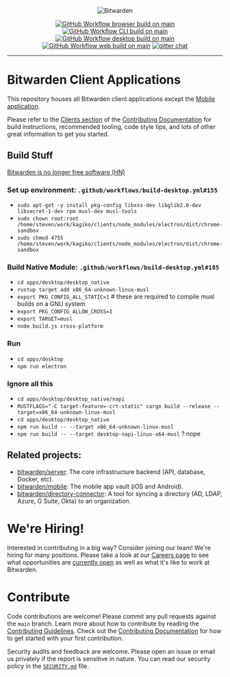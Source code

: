 <p align="center">
  <img src="https://raw.githubusercontent.com/bitwarden/brand/main/screenshots/apps-combo-logo.png" alt="Bitwarden" />
</p>
<p align="center">
  <a href="https://github.com/bitwarden/clients/actions/workflows/build-browser.yml?query=branch:main" target="_blank"><img src="https://github.com/bitwarden/clients/actions/workflows/build-browser.yml/badge.svg?branch=main" alt="GitHub Workflow browser build on main" /></a>
  <a href="https://github.com/bitwarden/clients/actions/workflows/build-cli.yml?query=branch:main" target="_blank"><img src="https://github.com/bitwarden/clients/actions/workflows/build-cli.yml/badge.svg?branch=main" alt="GitHub Workflow CLI build on main" /></a>
  <a href="https://github.com/bitwarden/clients/actions/workflows/build-desktop.yml?query=branch:main" target="_blank"><img src="https://github.com/bitwarden/clients/actions/workflows/build-desktop.yml/badge.svg?branch=main" alt="GitHub Workflow desktop build on main" /></a>
  <a href="https://github.com/bitwarden/clients/actions/workflows/build-web.yml?query=branch:main" target="_blank"><img src="https://github.com/bitwarden/clients/actions/workflows/build-web.yml/badge.svg?branch=main" alt="GitHub Workflow web build on main" /></a>
  <a href="https://gitter.im/bitwarden/Lobby" target="_blank"><img src="https://badges.gitter.im/bitwarden/Lobby.svg" alt="gitter chat" /></a>
</p>

---

# Bitwarden Client Applications

This repository houses all Bitwarden client applications except the [Mobile application](https://github.com/bitwarden/mobile).

Please refer to the [Clients section](https://contributing.bitwarden.com/getting-started/clients/) of the [Contributing Documentation](https://contributing.bitwarden.com/) for build instructions, recommended tooling, code style tips, and lots of other great information to get you started.

## Build Stuff

[Bitwarden is no longer free software (HN)](https://news.ycombinator.com/item?id=41893994)

### Set up environment: `.github/workflows/build-desktop.yml#155`

- `sudo apt-get -y install pkg-config libxss-dev libglib2.0-dev libsecret-1-dev rpm musl-dev musl-tools`
- `sudo chown root:root /home/steven/work/kagiko/clients/node_modules/electron/dist/chrome-sandbox`
- `sudo chmod 4755 /home/steven/work/kagiko/clients/node_modules/electron/dist/chrome-sandbox`

### Build Native Module: `.github/workflows/build-desktop.yml#185`

- `cd apps/desktop/desktop_native`
- `rustup target add x86_64-unknown-linux-musl`
- `export PKG_CONFIG_ALL_STATIC=1` # these are required to compile musl builds on a GNU system
- `export PKG_CONFIG_ALLOW_CROSS=1`
- `export TARGET=musl`
- `node build.js cross-platform`

### Run

- `cd apps/desktop`
- `npm run electron`

### Ignore all this

- `cd apps/desktop/desktop_native/napi`
- `RUSTFLAGS="-C target-feature=-crt-static" cargo build --release --target=x86_64-unknown-linux-musl`
- `cd apps/desktop/desktop_native`
- `npm run build -- --target x86_64-unknown-linux-musl`
- `npm run build -- --target desktop-napi-linux-x64-musl` ? nope

## Related projects:

- [bitwarden/server](https://github.com/bitwarden/server): The core infrastructure backend (API, database, Docker, etc).
- [bitwarden/mobile](https://github.com/bitwarden/mobile): The mobile app vault (iOS and Android).
- [bitwarden/directory-connector](https://github.com/bitwarden/directory-connector): A tool for syncing a directory (AD, LDAP, Azure, G Suite, Okta) to an organization.

# We're Hiring!

Interested in contributing in a big way? Consider joining our team! We're hiring for many positions. Please take a look at our [Careers page](https://bitwarden.com/careers/) to see what opportunities are [currently open](https://bitwarden.com/careers/#open-positions) as well as what it's like to work at Bitwarden.

# Contribute

Code contributions are welcome! Please commit any pull requests against the `main` branch. Learn more about how to contribute by reading the [Contributing Guidelines](https://contributing.bitwarden.com/contributing/). Check out the [Contributing Documentation](https://contributing.bitwarden.com/) for how to get started with your first contribution.

Security audits and feedback are welcome. Please open an issue or email us privately if the report is sensitive in nature. You can read our security policy in the [`SECURITY.md`](SECURITY.md) file.
